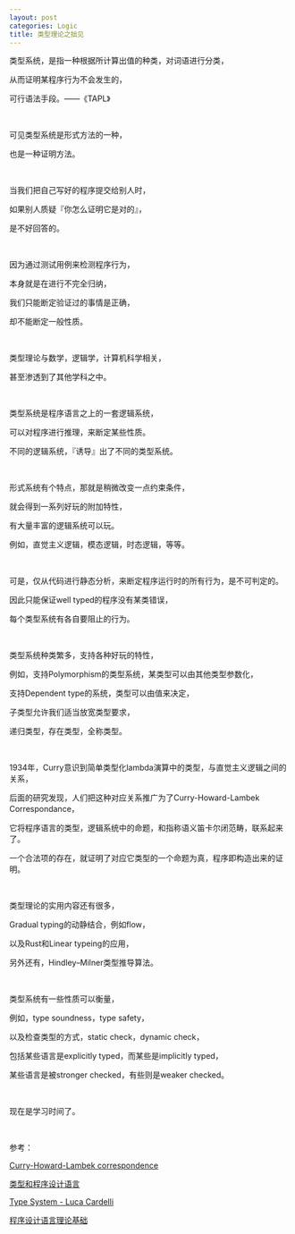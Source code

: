 ```yaml
---
layout: post
categories: Logic
title: 类型理论之拙见
---
```


类型系统，是指一种根据所计算出值的种类，对词语进行分类，

从而证明某程序行为不会发生的，

可行语法手段。——《TAPL》

<br/>

可见类型系统是形式方法的一种，

也是一种证明方法。

<br/>

当我们把自己写好的程序提交给别人时，

如果别人质疑『你怎么证明它是对的』，

是不好回答的。

<br/>

因为通过测试用例来检测程序行为，

本身就是在进行不完全归纳，

我们只能断定验证过的事情是正确，

却不能断定一般性质。

<br/>

类型理论与数学，逻辑学，计算机科学相关，

甚至渗透到了其他学科之中。

<br/>

类型系统是程序语言之上的一套逻辑系统，

可以对程序进行推理，来断定某些性质。

不同的逻辑系统，『诱导』出了不同的类型系统。

<br/>

形式系统有个特点，那就是稍微改变一点约束条件，

就会得到一系列好玩的附加特性，

有大量丰富的逻辑系统可以玩。

例如，直觉主义逻辑，模态逻辑，时态逻辑，等等。

<br/>

可是，仅从代码进行静态分析，来断定程序运行时的所有行为，是不可判定的。

因此只能保证well typed的程序没有某类错误，

每个类型系统有各自要阻止的行为。

<br/>

类型系统种类繁多，支持各种好玩的特性，

例如，支持Polymorphism的类型系统，某类型可以由其他类型参数化，

支持Dependent type的系统，类型可以由值来决定，

子类型允许我们适当放宽类型要求，

递归类型，存在类型，全称类型。

<br/>

1934年，Curry意识到简单类型化lambda演算中的类型，与直觉主义逻辑之间的关系，

后面的研究发现，人们把这种对应关系推广为了Curry-Howard-Lambek Correspondance，

它将程序语言的类型，逻辑系统中的命题，和指称语义笛卡尔闭范畴，联系起来了。

一个合法项的存在，就证明了对应它类型的一个命题为真，程序即构造出来的证明。

<br/>

类型理论的实用内容还有很多，

Gradual typing的动静结合，例如flow，

以及Rust和Linear typeing的应用，

另外还有，Hindley–Milner类型推导算法。

<br/>

类型系统有一些性质可以衡量，

例如，type soundness，type safety，

以及检查类型的方式，static check，dynamic check，

包括某些语言是explicitly typed，而某些是implicitly typed，

某些语言是被stronger checked，有些则是weaker checked。

<br/>

现在是学习时间了。

<br/>

参考：

[Curry-Howard-Lambek correspondence](https://wiki.haskell.org/Curry-Howard-Lambek_correspondence)

[类型和程序设计语言](https://book.douban.com/subject/1318672/)

[Type System - Luca Cardelli](http://lucacardelli.name/papers/typesystems.pdf)

[程序设计语言理论基础](https://book.douban.com/subject/1944729/)
